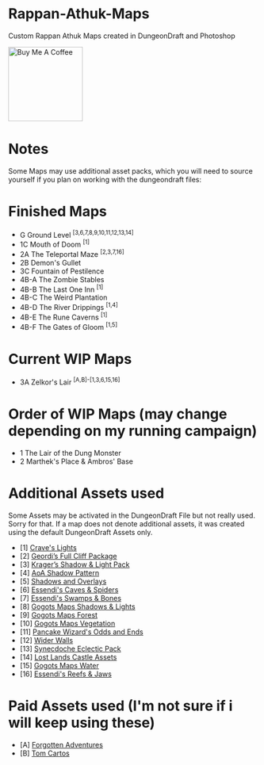 # Rappan-Athuk-Maps
Custom Rappan Athuk Maps created in DungeonDraft and Photoshop

<a href="https://www.buymeacoffee.com/Lavaeolous" target="_blank"><img src="https://cdn.buymeacoffee.com/buttons/v2/default-red.png" alt="Buy Me A Coffee" width="150" ></a>

# Notes
Some Maps may use additional asset packs, which you will need to source yourself if you plan on working with the dungeondraft files:

# Finished Maps
* G Ground Level <sup>[3,6,7,8,9,10,11,12,13,14]</sup>
* 1C Mouth of Doom <sup>[1]</sup>
* 2A The Teleportal Maze <sup>[2,3,7,16]</sup>
* 2B Demon's Gullet
* 3C Fountain of Pestilence
* 4B-A The Zombie Stables
* 4B-B The Last One Inn <sup>[1]</sup>
* 4B-C The Weird Plantation
* 4B-D The River Drippings <sup>[1,4]</sup>
* 4B-E The Rune Caverns <sup>[1]</sup>
* 4B-F The Gates of Gloom <sup>[1,5]</sup>

# Current WIP Maps
* 3A Zelkor's Lair <sup>[A,B]-[1,3,6,15,16]</sup>

# Order of WIP Maps (may change depending on my running campaign)
* 1 The Lair of the Dung Monster
* 2 Marthek's Place & Ambros' Base

# Additional Assets used
Some Assets may be activated in the DungeonDraft File but not really used. Sorry for that. If a map does not denote additional assets, it was created using the default DungeonDraft Assets only.

* [1] [Crave's Lights](https://cartographyassets.com/assets/5371/craves-huge-light-pack/)
* [2] [Geordi’s Full Cliff Package](https://cartographyassets.com/assets/5345/geordis-full-cliff-package/)
* [3] [Krager’s Shadow & Light Pack](https://cartographyassets.com/assets/7713/kragers-shadow-light-pack/)
* [4] [AoA Shadow Pattern](https://cartographyassets.com/assets/5499/shadow-pattern/)
* [5] [Shadows and Overlays](https://cartographyassets.com/assets/5363/shadows-and-overlays/)
* [6] [Essendi's Caves & Spiders](https://cartographyassets.com/assets/6485/cavesspiders/)
* [7] [Essendi's Swamps & Bones](https://cartographyassets.com/assets/5621/swamps-and-bones/)
* [8] [Gogots Maps Shadows & Lights](https://cartographyassets.com/assets/6942/gogotsmaps-shadows-lights/)
* [9] [Gogots Maps Forest](https://cartographyassets.com/assets/5681/gogotsmaps-forest/)
* [10] [Gogots Maps Vegetation](https://cartographyassets.com/assets/5689/gogotsmaps-vegetation/)
* [11] [Pancake Wizard's Odds and Ends](https://cartographyassets.com/assets/5467/pancake-wizards-odds-and-ends/)
* [12] [Wider Walls](https://cartographyassets.com/assets/5651/wider-walls/)
* [13] [Synecdoche Eclectic Pack](https://old1.nexoness.com/assets/synecdoche-eclectic-pack.460/)
* [14] [Lost Lands Castle Assets](https://cartographyassets.com/assets/5675/lost-lands-castle-assets/)
* [15] [Gogots Maps Water](https://cartographyassets.com/assets/6901/gogotsmaps-water-assets/)
* [16] [Essendi's Reefs & Jaws](https://cartographyassets.com/assets/6829/reefsjaws-2/)

# Paid Assets used (I'm not sure if i will keep using these)
* [A] [Forgotten Adventures](www.patreon.com/forgottenadventures)
* [B] [Tom Cartos](www.patreon.com/tomcartos)